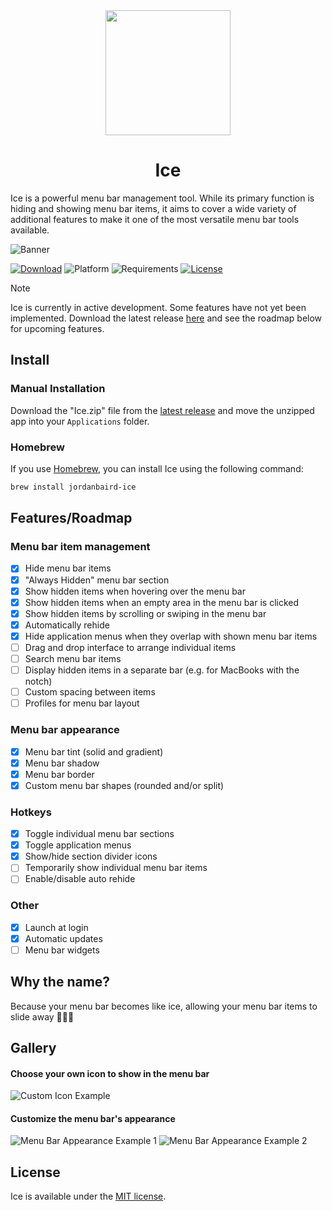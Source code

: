 <div align="center">
    <img src="Ice/Assets.xcassets/AppIcon.appiconset/icon_256x256.png" width=200 height=200>
    <h1>Ice</h1>
</div>

Ice is a powerful menu bar management tool. While its primary function is hiding and showing menu bar items, it aims to cover a wide variety of additional features to make it one of the most versatile menu bar tools available.

![Banner](https://github.com/jordanbaird/Ice/assets/90936861/bbbfebc2-c239-4f49-b0dd-34d1f3477314)

[![Download](https://img.shields.io/badge/download-latest-brightgreen?style=flat-square)](https://github.com/jordanbaird/Ice/releases/latest)
![Platform](https://img.shields.io/badge/platform-macOS-blue?style=flat-square)
![Requirements](https://img.shields.io/badge/requirements-macOS%2014%2B-fa4e49?style=flat-square)
[![License](https://img.shields.io/github/license/jordanbaird/Ice?style=flat-square)](LICENSE)

> [!NOTE]
> Ice is currently in active development. Some features have not yet been implemented. Download the latest release [here](https://github.com/jordanbaird/Ice/releases/latest) and see the roadmap below for upcoming features.

## Install

### Manual Installation

Download the "Ice.zip" file from the [latest release](https://github.com/jordanbaird/Ice/releases/latest) and move the unzipped app into your `Applications` folder.

### Homebrew

If you use [Homebrew](https://brew.sh/), you can install Ice using the following command:

```sh
brew install jordanbaird-ice
```

## Features/Roadmap

### Menu bar item management

- [x] Hide menu bar items
- [x] "Always Hidden" menu bar section
- [x] Show hidden items when hovering over the menu bar
- [x] Show hidden items when an empty area in the menu bar is clicked
- [x] Show hidden items by scrolling or swiping in the menu bar
- [x] Automatically rehide
- [x] Hide application menus when they overlap with shown menu bar items
- [ ] Drag and drop interface to arrange individual items
- [ ] Search menu bar items
- [ ] Display hidden items in a separate bar (e.g. for MacBooks with the notch)
- [ ] Custom spacing between items
- [ ] Profiles for menu bar layout

### Menu bar appearance

- [x] Menu bar tint (solid and gradient)
- [x] Menu bar shadow
- [x] Menu bar border
- [x] Custom menu bar shapes (rounded and/or split)

### Hotkeys

- [x] Toggle individual menu bar sections
- [x] Toggle application menus
- [x] Show/hide section divider icons
- [ ] Temporarily show individual menu bar items
- [ ] Enable/disable auto rehide

### Other

- [x] Launch at login
- [x] Automatic updates
- [ ] Menu bar widgets

## Why the name?

Because your menu bar becomes like ice, allowing your menu bar items to slide away 🧊🧊🧊

## Gallery

#### Choose your own icon to show in the menu bar
![Custom Icon Example](https://github.com/jordanbaird/Ice/assets/90936861/ded03af0-f6cf-4bc1-a094-af0cf32ead96)

#### Customize the menu bar's appearance
![Menu Bar Appearance Example 1](https://github.com/jordanbaird/Ice/assets/90936861/99a59cc7-914a-4f8a-af4b-11a5193534da)
![Menu Bar Appearance Example 2](https://github.com/jordanbaird/Ice/assets/90936861/ba3bd8d9-0eeb-447b-8a62-1bc811319132)

## License

Ice is available under the [MIT license](LICENSE).
